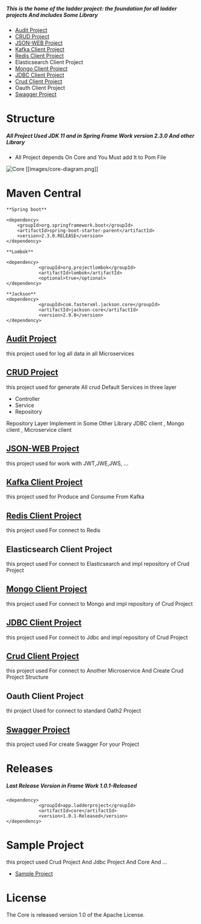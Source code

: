 ##### This is the home of the ladder project: the foundation for all ladder projects And includes Some Library
- [Audit Project](https://github.com/nimamoosavi/Audit)
- [CRUD Project](https://github.com/nimamoosavi/crud)
- [JSON-WEB Project](https://github.com/nimamoosavi/json-web)
- [Kafka Client Project](https://github.com/nimamoosavi/kafka-client)
- [Redis Client Project](https://github.com/nimamoosavi/redis-client)
- Elasticsearch Client Project
- [Mongo Client Project](https://github.com/nimamoosavi/mongo-client)
- [JDBC Client Project](https://github.com/nimamoosavi/jdbc-client)
- [Crud Client Project](https://github.com/nimamoosavi/client)
- Oauth Client Project
- [Swagger Project](https://github.com/nimamoosavi/swagger)

# Structure
##### All Project Used JDK 11 and in Spring Frame Work version 2.3.0 And other Library
- All Project depends On Core and You Must add It to Pom File

![Core](https://github.com/nimamoosavi/core/wiki/images/core-diagram.png)
[[images/core-diagram.png]]


# Maven Central
~~~
**Spring boot**

<dependency>
    <groupId>org.springframework.boot</groupId>
    <artifactId>spring-boot-starter-parent</artifactId>
    <version>2.3.0.RELEASE</version>
</dependency>

**Lombok**

<dependency>
            <groupId>org.projectlombok</groupId>
            <artifactId>lombok</artifactId>
            <optional>true</optional>
</dependency>

**Jackson**
<dependency>
            <groupId>com.fasterxml.jackson.core</groupId>
            <artifactId>jackson-core</artifactId>
            <version>2.9.8</version>
</dependency>
~~~

## [Audit Project](https://github.com/nimamoosavi/Audit)
this project used for log all data in all Microservices

## [CRUD Project](https://github.com/nimamoosavi/crud)
this project used for generate All crud Default Services in three layer
- Controller
- Service
- Repository

Repository Layer Implement in Some Other Library JDBC client , Mongo client , Microservice client

## [JSON-WEB Project](https://github.com/nimamoosavi/json-web)
this project used for work with JWT,JWE,JWS, ...

## [Kafka Client Project](https://github.com/nimamoosavi/kafka-client)
this project used for Produce and Consume From Kafka

## [Redis Client Project](https://github.com/nimamoosavi/redis-client)
this project used For connect to Redis

## Elasticsearch Client Project
this project used For connect to Elasticsearch and impl repository of Crud Project

## [Mongo Client Project](https://github.com/nimamoosavi/mongo-client)
this project used For connect to Mongo and impl repository of Crud Project

## [JDBC Client Project](https://github.com/nimamoosavi/jdbc-client)
this project used For connect to Jdbc and impl repository of Crud Project

## [Crud Client Project](https://github.com/nimamoosavi/client)
this project used For connect to Another Microservice And Create Crud Project Structure

## Oauth Client Project
thi project Used for connect to standard Oath2 Project

## [Swagger Project](https://github.com/nimamoosavi/swagger)
this project used For create Swagger For your Project

# Releases
##### Last Release Version in Frame Work 1.0.1-Released

~~~
<dependency>
            <groupId>app.ladderproject</groupId>
            <artifactId>core</artifactId>
            <version>1.0.1-Released</version>
</dependency>
~~~

# Sample Project
this project used Crud Project And Jdbc Project And Core And ...

- [Sample Project](https://github.com/nimamoosavi/sample-project-crud)

# License
The Core is released version 1.0 of the Apache License.

